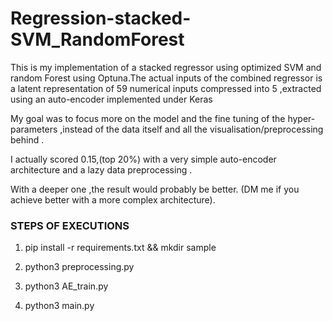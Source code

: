 # Regression-stacked-SVM_RandomForest
This is my implementation of a stacked regressor using optimized SVM  and  random Forest using Optuna.The actual inputs of the combined regressor is  a latent representation  of 59 numerical inputs compressed into 5 ,extracted using an auto-encoder implemented under Keras   

My goal was to focus more on the model  and the fine tuning of the hyper-parameters ,instead of the data itself and all the visualisation/preprocessing behind .

I actually scored 0.15,(top 20%) with a very simple auto-encoder architecture and a lazy data preprocessing .

With a deeper one ,the result would probably be better. (DM me if you achieve better with a more complex architecture).

### STEPS OF EXECUTIONS ###

1.  pip install -r requirements.txt && mkdir sample

2.  python3 preprocessing.py    

3.  python3 AE_train.py

4.  python3 main.py

